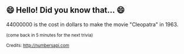 ## 😄 Hello! Did you know that... 😄
44000000 is the cost in dollars to make the movie "Cleopatra" in 1963.

<sup>(come back in 5 minutes for the next trivia)</sup>


<sup>Credits: http://numbersapi.com</sup>
